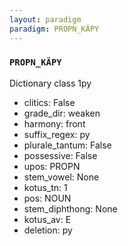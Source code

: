 ```yaml
---
layout: paradigm
paradigm: PROPN_KÄPY
---
```

### ` PROPN_KÄPY `

Dictionary class 1py
* clitics: False
* grade_dir: weaken
* harmony: front
* suffix_regex: py
* plurale_tantum: False
* possessive: False
* upos: PROPN
* stem_vowel: None
* kotus_tn: 1
* pos: NOUN
* stem_diphthong: None
* kotus_av: E
* deletion: py
